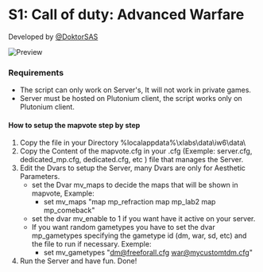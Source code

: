 
# S1: Call of duty: Advanced Warfare
Developed by [@DoktorSAS](https://twitter.com/DoktorSAS)

![Preview](https://static.vecteezy.com/ti/vettori-gratis/p3/4243615-vettore-di-sfondo-creativo-in-arrivo-teaser-gratuito-vettoriale.jpg&name=large)

### Requirements

- The script can only work on Server's, It will not work in private games.
- Server must be hosted on Plutonium client, the script works only on Plutonium client.

#### How to setup the mapvote step by step 

 1) Copy the file in your Directory %localappdata%\xlabs\data\iw6\data\
 3) Copy the Content of the mapvote.cfg in your .cfg (Exemple: server.cfg, dedicated_mp.cfg, dedicated.cfg, etc ) file that manages the Server.
 4) Edit the Dvars to setup the Server, many Dvars are only for Aesthetic Parameters.
    - set the Dvar mv_maps to decide the maps that will be shown in mapvote, Example:
        - set mv_maps "map mp_refraction map mp_lab2 map mp_comeback"
    - set the dvar mv_enable to 1 if you want have it active on your server.
    - If you want random gametypes you have to set the dvar mp_gametypes specifying the gametype id (dm, war, sd, etc) and the file to run if necessary. Exemple:
        - set mv_gametypes "dm@freeforall.cfg war@mycustomtdm.cfg"
 5) Run the Server and have fun. Done!
